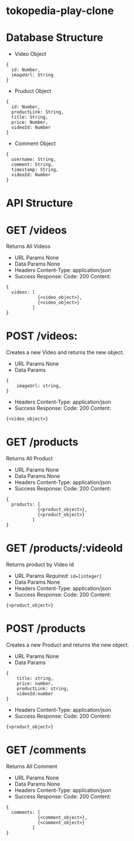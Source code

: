# tokopedia-play-clone

# Database Structure
* Video Object
```
{
  id: Number,
  imageUrl: String
}
```
* Pruduct Object
```
{
  id: Number,
  productLink: String,
  title: String,
  price: Number,
  videoId: Number
}
```
* Comment Object
```
{
  username: String,
  comment: String,
  timestamp: String,
  videoId: Number
}
```

# API Structure
# GET /videos
Returns All Videos
- URL Params
  None
- Data Params
  None
- Headers
  Content-Type: application/json
- Success Response:
  Code: 200
  Content:
```
{
  videos: [
            {<video_object>},
            {<video_object>}
          ]
}
```

# POST /videos:
Creates a new Video and returns the new object.
- URL Params
  None
- Data Params
```
{
    imageUrl: string,
}
```
- Headers
  Content-Type: application/json
- Success Response:
  Code: 200
  Content:
```
{<video_object>}
```

# GET /products
Returns All Product
- URL Params
  None
- Data Params
  None
- Headers
  Content-Type: application/json
- Success Response:
  Code: 200
  Content:
```
{
  products: [
            {<product_object>},
            {<product_object>}
          ]
}
```

# GET /products/:videoId
Returns product by Video Id
- URL Params
  *Required:* `id=[integer]`
- Data Params
  None
- Headers
  Content-Type: application/json
- Success Response:
  Code: 200
  Content:
```
{<product_object>}
```

# POST /products
Creates a new Product and returns the new object.
- URL Params
  None
- Data Params
```
{
    title: string,
    price: number,
    productLink: string,
    videoId:number
}
```
- Headers
  Content-Type: application/json
- Success Response:
  Code: 200
  Content:
```
{<product_object>}
```

# GET /comments
Returns All Comment
- URL Params
  None
- Data Params
  None
- Headers
  Content-Type: application/json
- Success Response:
  Code: 200
  Content:
```
{
  comments: [
            {<comment_object>},
            {<comment_object>}
          ]
}
```

#
